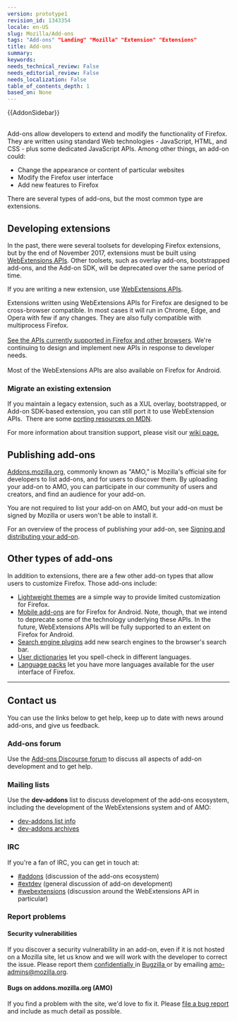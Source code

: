 ```yaml
---
version: prototype1
revision_id: 1343354
locale: en-US
slug: Mozilla/Add-ons
tags: "Add-ons" "Landing" "Mozilla" "Extension" "Extensions"
title: Add-ons
summary: 
keywords: 
needs_technical_review: False
needs_editorial_review: False
needs_localization: False
table_of_contents_depth: 1
based_on: None
---
```

<div>{{AddonSidebar}}</div>

<div>&nbsp;</div>

<p><span class="seoSummary">Add-ons allow developers to extend and modify the functionality of Firefox.</span> They are written using standard Web technologies - JavaScript, HTML, and CSS - plus some dedicated JavaScript APIs. Among other things, an add-on could:</p>

<ul>
 <li>Change the appearance or content of particular websites</li>
 <li>Modify the Firefox user interface</li>
 <li>Add new features to Firefox</li>
</ul>

<p>There are several types of add-ons, but the most common type are extensions.</p>

<h2 id="Developing_extensions">Developing extensions</h2>

<p>In the past, there were several toolsets for developing Firefox extensions, but by the end of November 2017, extensions must be built using <a href="https://developer.mozilla.org/en-US/Add-ons/WebExtensions">WebExtensions APIs</a>. Other toolsets, such as overlay add-ons, bootstrapped add-ons, and the Add-on SDK, will be deprecated over the same period of time.</p>

<p>If you are writing a new extension, use <a href="https://developer.mozilla.org/en-US/Add-ons/WebExtensions">WebExtensions APIs</a>.</p>

<p>Extensions written using WebExtensions APIs for Firefox are designed to be cross-browser compatible. In most cases it will run in Chrome, Edge, and Opera with few if any changes. They are also fully compatible with multiprocess Firefox.<br />
 <br />
 <a href="https://developer.mozilla.org/en-US/Add-ons/WebExtensions/Browser_support_for_JavaScript_APIs">See the APIs currently supported in Firefox and other browsers</a>. We're continuing to design and implement new APIs in response to developer needs.<br />
 <br />
 Most of the WebExtensions APIs are also available on Firefox for Android.</p>

<h3 id="Migrate_an_existing_extension">Migrate an existing extension</h3>

<p>If you maintain a legacy extension, such as a XUL overlay, bootstrapped, or Add-on SDK-based extension, you can still port it to use WebExtension APIs.&nbsp; There are some <a href="/en-US/Add-ons/WebExtensions/Porting_a_legacy_Firefox_add-on">porting resources on MDN</a>.</p>

<p>For more information about transition support, please visit our <a href="/en-US/docs/">wiki page.</a></p>

<h2 id="Publishing_add-ons">Publishing add-ons</h2>

<p><a href="https://addons.mozilla.org">Addons.mozilla.org</a>, commonly known as "AMO," is Mozilla's official site for developers to list add-ons, and for users to discover them. By uploading your add-on to AMO, you can participate in our community of users and creators, and find an audience for your add-on.</p>

<p>You are not required to list your add-on on AMO, but your add-on must be signed by Mozilla or users won't be able to install it.</p>

<p>For an overview of the process of publishing your add-on, see <a href="https://developer.mozilla.org/en-US/Add-ons/Distribution">Signing and distributing your add-on</a>.</p>

<h2 id="Other_types_of_add-ons">Other types of add-ons</h2>

<p>In addition to extensions, there are a few other add-on types that allow users to customize Firefox. Those add-ons include:</p>

<ul>
 <li><a href="https://developer.mozilla.org/Add-ons/Themes/Background">Lightweight themes</a> are a simple way to provide limited customization for Firefox.</li>
 <li><a href="/en-US/Add-ons/Firefox_for_Android">Mobile add-ons</a> are for&nbsp;Firefox for Android. Note, though, that we intend to deprecate some of the technology underlying these APIs. In the future, WebExtensions APIs will be fully supported to an extent on Firefox for Android.</li>
 <li><a href="/en-US/docs/Creating_OpenSearch_plugins_for_Firefox">Search engine plugins</a> add new search engines to the browser's search bar.</li>
 <li><a href="/en-US/docs/Mozilla/Creating_a_spell_check_dictionary_add-on">User dictionaries</a> let you spell-check in different languages.</li>
 <li><a href="https://support.mozilla.org/kb/use-firefox-interface-other-languages-language-pack">Language packs</a> let you have more languages available for the user interface of Firefox.</li>
</ul>

<hr />
<h2 id="Contact_us">Contact us</h2>

<p>You can use the links below to get help, keep up to date with news around add-ons, and give us feedback.</p>

<h3 id="Add-ons_forum">Add-ons forum</h3>

<p>Use the <a href="https://discourse.mozilla.org/c/add-ons">Add-ons Discourse forum</a> to discuss all aspects of add-on development and to get help.</p>

<h3 id="Mailing_lists">Mailing lists</h3>

<p>Use the <strong>dev-addons</strong> list to discuss development of the add-ons ecosystem, including the development of the WebExtensions system and of AMO:</p>

<ul>
 <li><a href="https://mail.mozilla.org/listinfo/dev-addons">dev-addons list info</a></li>
 <li><a href="https://mail.mozilla.org/pipermail/dev-addons/">dev-addons archives</a></li>
</ul>

<h3 id="IRC">IRC</h3>

<p>If you're a fan of IRC, you can get in touch at:</p>

<ul>
 <li><a href="irc://irc.mozilla.org/addons">#addons</a> (discussion of the add-ons ecosystem)</li>
 <li><a href="irc://irc.mozilla.org/extdev">#extdev</a> (general discussion of add-on development)</li>
 <li><a href="irc://irc.mozilla.org/webextensions">#webextensions</a> (discussion around the WebExtensions API in particular)</li>
</ul>

<h3 id="Report_problems">Report problems</h3>

<h4 id="Security_vulnerabilities">Security vulnerabilities</h4>

<p>If you discover a security vulnerability in an add-on, even if it is not hosted on a Mozilla site, let us know and we will work with the developer to correct the issue. Please report them <a href="http://www.mozilla.org/projects/security/security-bugs-policy.html">confidentially </a>in <a href="https://bugzilla.mozilla.org/enter_bug.cgi?product=addons.mozilla.org&amp;component=Add-on%20Security&amp;maketemplate=Add-on%20Security%20Bug&amp;bit-23=1&amp;rep_platform=All&amp;op_sys=All">Bugzilla </a>or by emailing <a href="mailto:amo-admins@mozilla.org">amo-admins@mozilla.org</a>.</p>

<h4 id="Bugs_on_addons.mozilla.org_(AMO)">Bugs on addons.mozilla.org (AMO)</h4>

<p>If you find a problem with the site, we'd love to fix it. Please <a href="https://github.com/mozilla/addons/issues/new">file a bug report </a>and include as much detail as possible.</p>

